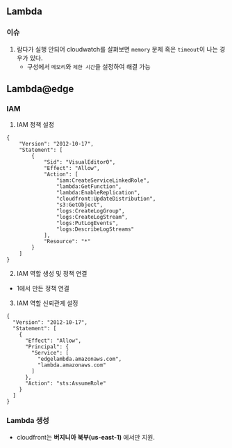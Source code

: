 ## Lambda

### 이슈

1. 람다가 실행 안되어 cloudwatch를 살펴보면 `memory` 문제 혹은 `timeout`이 나는 경우가 있다.
    - 구성에서 `메모리`와 `제한 시간`을 설정하여 해결 가능

## Lambda@edge

### IAM

1. IAM 정책 설정

```
{
    "Version": "2012-10-17",
    "Statement": [
        {
            "Sid": "VisualEditor0",
            "Effect": "Allow",
            "Action": [
                "iam:CreateServiceLinkedRole",
                "lambda:GetFunction",
                "lambda:EnableReplication",
                "cloudfront:UpdateDistribution",
                "s3:GetObject",
                "logs:CreateLogGroup",
                "logs:CreateLogStream",
                "logs:PutLogEvents",
                "logs:DescribeLogStreams"
            ],
            "Resource": "*"
        }
    ]
}
```

2. IAM 역할 생성 및 정책 연결

- 1에서 만든 정책 연결

3. IAM 역할 신뢰관계 설정

```
{
  "Version": "2012-10-17",
  "Statement": [
    {
      "Effect": "Allow",
      "Principal": {
        "Service": [
          "edgelambda.amazonaws.com",
          "lambda.amazonaws.com"
        ]
      },
      "Action": "sts:AssumeRole"
    }
  ]
}
```

### Lambda 생성

- cloudfront는 **버지니아 북부(us-east-1)** 에서만 지원.
